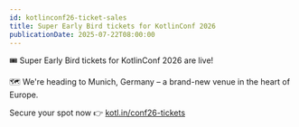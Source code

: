 ```yaml
---
id: kotlinconf26-ticket-sales
title: Super Early Bird tickets for KotlinConf 2026
publicationDate: 2025-07-22T08:00:00
---
```


🎟️ Super Early Bird tickets for KotlinConf 2026 are live!

🗺️ We're heading to Munich, Germany – a brand-new venue in the heart of Europe.

Secure your spot now 👉 [kotl.in/conf26-tickets](https://kotl.in/conf26-tickets)

